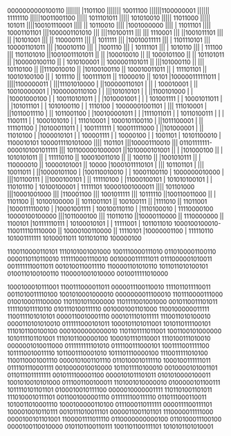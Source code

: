 0000000000100110
||||||| |1101100
||||||| 10011100
||||||1100000001
||||||  11111110
|||||10011001100
||||| 1011101011
|||||  101010010
|||||   11011000
|||||     101011
||||100101110001
|||| || 10110010
|||| |1001000000
|||| |  11011101
|||| 10001101101
|||1000001101010
||| |||110100111
||| |||  1110001
||| ||1001011101
||| || |10101001
||| || 110000111
||| ||   1011111
||| |10010011111
||| | 1101110101
||| 100001101011
|||   |100010110
|||   | |1001110
|||   | 10111101
|||   |  1010110
|||   |   111100
|||   1101101010
||10010011101011
|| || |100010010
|| || 1000101100
|| ||  101101011
|| |100000100110
|| |  1010100001
|| 1000001101011
||  |||101000110
||  ||| 10110100
||  ||1110010010
||  |10100100110
||  100010011011
||   | 111101101
||   10010100100
||    |  1011110
||    1001111011
||      11000010
||         10101
|100000111111011
| ||||1100000011
| |||11101010000
| ||100000110101
| || | 100010001
| || 10010000001
| |1000000110100
| | |||101010101
| | ||1100101000
| | |10001000100
| | 100110101011
| |  |1010001001
| |  | 101001111
| |  10001011011
| |   |101011101
| |   1010100110
| |      1110100
| 10000001001101
|  ||| 111010001
|  ||10110011110
|  || 1011001100
|  |100100001011
|  | |1111011011
|  | 10110100111
|  |  |  1100111
|  |  1000101010
|  |   111010001
|  1000101100110
|   ||1011100001
|   || 111101100
|   |10100011011
|   | 1001111111
|   100011111000
|    ||101000001
|    || 11010100
|    |1000010101
|    | 100001111
|    |  10000100
|    |   1001101
|    10101100010
|     1100010101
1000011110101000
 ||||    1101101
 |||100001110010
 ||| 01101111111-0000101001011111
 |||             1011000001000001
 ||1010000101001
 || | |101000100
 || | 1010101011
 || |  111110110
 || 100010011010
 ||  ||   100110
 ||  |1001010111
 ||  | 110000010
 ||  10000101001
 ||        10000
 |10001011110101
 | ||| 101101101
 | |||  10011011
 | ||10000101100
 | |100110010010
 | | 10001100110
 | 1000000010000
 |  |||101100111
 |  ||1000100101
 |  || 111110100
 |  |11000100101
 |  101010100101
 |   | 110101110
 |   10100100001
 |      11111101
 100001001000011
  |||| 101101000
  |||10001001000
  ||| |110001100
  ||| 1001011111
  |||   10111110
  ||100110011000
  || |   1101100
  || 10100100000
  ||  1011001101
  ||   100100111
  ||    |1111010
  ||    11011001
  |1000111110010
  | |10001001111
  | 100100110110
  |  |1110100010
  |  11110000100
  10000100100000
   |||1011000100
   ||| 110110110
   ||10000110000
   || 1110000000
   ||    1100101
   |101111110111
   | 10100010101
   |  | 11111001
   |  1011011010
   1000100100010-1100111101110000
    ||             10000100110000
    ||  11110101
    |10000001100
    |  111110110
    101001111111
     10100011011
      1011010110
       100000100



1100110000110101	1110101001001000	1001110000111010	0110100001100110	0000110110110010	1111110001110010	0010000111111011	0111000001010011	0011111110011011	0010100110011110	1100001101010110	1011011010100101	0100110100100110	1100001001010000	0010011111010000

1000100010111001	1100111000011011	0000011100110010	1111011011110011	0011010011110100	1001010001000010	0000000011100010	1101110000111000	0100100011100000	1101101011000000	1101111001001000	0010110011101011	1111101011110110	0101110100111110	0010001001101000	1100100000011111
1100111101010101	0000110010001110	0001011101011111	1110011010100010	0000110101010010	0111111000101011	1000101101011001	1010110111100101	1110101100100100	0001000000000010	1101101111011001	1001100101000000	1010111101101001	1110101100000100	1000101110110001	1110100111010010
0000001010011000	0111111111101010	0111100111000101	1001111001111100	1011110010011110	1011001110001010	1011101110000100	1110011111010100	1100110001001110	0000101001101110	0110100010111110	1000100111111011	0111101110001111	0010000010010000	1011011110100010	0010000101001101
0110111011111111	0010111100001100	0000101011101011	0101010000100011	1001010010101000	0111001100100011	1101001010000010	0100000101100111	1011110101101101	0100010010111100	0000010000001111	1101101001101011	1110100010111101	0011001000001110	0111111100111110	0110111000110011
1010011010001110	1000100000110100	0111000110111111	0000111100111101	1000010010110111	0010111010011101	0000011001101101	1110000011111000	0000100101101001	1100001111011110	0110000000000100	0110100011100100	0000100110010000	0101101100110111	1001101100111101	1010101101010001
